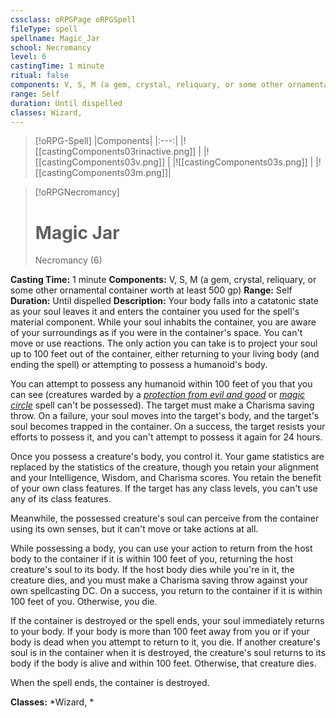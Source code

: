 ```yaml
---
cssclass: oRPGPage oRPGSpell
fileType: spell
spellname: Magic_Jar
school: Necromancy
level: 6
castingTime: 1 minute
ritual: false
components: V, S, M (a gem, crystal, reliquary, or some other ornamental container worth at least 500 gp)
range: Self
duration: Until dispelled
classes: Wizard,
---
```

> [!oRPG-Spell]
> |Components|
> |:---:|
> |![[castingComponents03rinactive.png]] |
> |![[castingComponents03v.png]] |
> |![[castingComponents03s.png]] |
> |![[castingComponents03m.png]]|

> [!oRPGNecromancy]
>#  Magic Jar
> Necromancy  (6)

**Casting Time:** 1 minute
**Components:** V, S, M (a gem, crystal, reliquary, or some other ornamental container worth at least 500 gp)
**Range:** Self
**Duration:**  Until dispelled
**Description:**
Your body falls into a catatonic state as your soul leaves it and enters the container you used for the spell's material component. While your soul inhabits the container, you are aware of your surroundings as if you were in the container's space. You can't move or use reactions. The only action you can take is to project your soul up to 100 feet out of the container, either returning to your living body (and ending the spell) or attempting to possess a humanoid's body.



 You can attempt to possess any humanoid within 100 feet of you that you can see (creatures warded by a *[protection from evil and good](../protection-from-evil-and-good "protection from evil and good (lvl 1)")* or *[magic circle](../magic-circle "magic circle (lvl 3)")* spell can't be possessed). The target must make a Charisma saving throw. On a failure, your soul moves into the target's body, and the target's soul becomes trapped in the container. On a success, the target resists your efforts to possess it, and you can't attempt to possess it again for 24 hours.



 Once you possess a creature's body, you control it. Your game statistics are replaced by the statistics of the creature, though you retain your alignment and your Intelligence, Wisdom, and Charisma scores. You retain the benefit of your own class features. If the target has any class levels, you can't use any of its class features.



 Meanwhile, the possessed creature's soul can perceive from the container using its own senses, but it can't move or take actions at all.



 While possessing a body, you can use your action to return from the host body to the container if it is within 100 feet of you, returning the host creature's soul to its body. If the host body dies while you're in it, the creature dies, and you must make a Charisma saving throw against your own spellcasting DC. On a success, you return to the container if it is within 100 feet of you. Otherwise, you die.



 If the container is destroyed or the spell ends, your soul immediately returns to your body. If your body is more than 100 feet away from you or if your body is dead when you attempt to return to it, you die. If another creature's soul is in the container when it is destroyed, the creature's soul returns to its body if the body is alive and within 100 feet. Otherwise, that creature dies.



 When the spell ends, the container is destroyed.



**Classes:**  *Wizard, *


